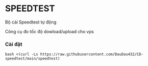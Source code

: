 # SPEEDTEST
Bộ cài Speedtest tự động

Công cụ đo tốc độ dowload/upload cho vps 
### Cài đặt
```
bash <(curl -Ls https://raw.githubusercontent.com/DauDau432/CD-speedtest/main/speedtest)
```
